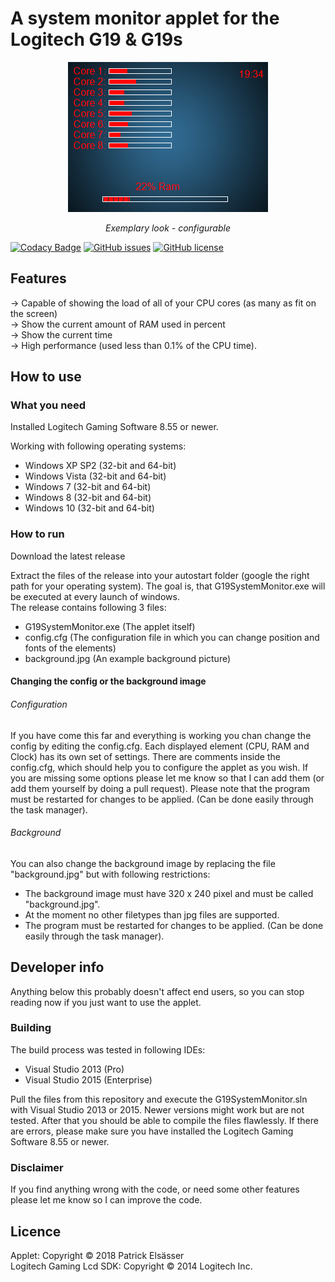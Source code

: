# A system monitor applet for the Logitech G19 & G19s

<p align="center">
  <kbd>
    <img src="G19SystemMonitor/example.png"/>
  </kbd>
  <p align="center">
    <i>
      Exemplary look - configurable
    </i>
  </p>
</p>

[![Codacy Badge](https://api.codacy.com/project/badge/Grade/90451001b66c46a3a608d519e5cdefc2)](https://app.codacy.com/app/zero334/G19SystemMonitor?utm_source=github.com&utm_medium=referral&utm_content=zero334/G19SystemMonitor&utm_campaign=badger)
[![GitHub issues](https://img.shields.io/github/issues/zero334/G19SystemMonitor.svg)](https://github.com/zero334/G19SystemMonitor/issues)
[![GitHub license](https://img.shields.io/github/license/zero334/G19SystemMonitor.svg?style=popout)](https://github.com/zero334/G19SystemMonitor)


## Features ##

&rightarrow; Capable of showing the load of all of your CPU cores (as many as fit on the screen)  
&rightarrow; Show the current amount of RAM used in percent  
&rightarrow; Show the current time  
&rightarrow; High performance (used less than 0.1% of the CPU time).


## How to use ##

### What you need ###

Installed Logitech Gaming Software 8.55 or newer.

Working with following operating systems:

+ Windows XP SP2 (32-bit and 64-bit)
+ Windows Vista (32-bit and 64-bit)
+ Windows 7 (32-bit and 64-bit)
+ Windows 8 (32-bit and 64-bit)
+ Windows 10 (32-bit and 64-bit)


### How to run ###

Download the latest release

Extract the files of the release into your autostart folder (google the right path for your operating system).
The goal is, that G19SystemMonitor.exe will be executed at every launch of windows.  
The release contains following 3 files:

+ G19SystemMonitor.exe (The applet itself)
+ config.cfg (The configuration file in which you can change position and fonts of the elements)
+ background.jpg (An example background picture)


#### Changing the config or the background image ####
###### Configuration ######
If you have come this far and everything is working you chan change the config by editing the config.cfg.
Each displayed element (CPU, RAM and Clock) has its own set of settings. There are comments inside the config.cfg, which should help you to configure the applet as you wish. If you are missing some options please let me know so that I can add them (or add them yourself by doing a pull request).
Please note that the program must be restarted for changes to be applied. (Can be done easily through the task manager).

###### Background ######
You can also change the background image by replacing the file "background.jpg" but with following restrictions:
+ The background image must have 320 x 240 pixel and must be called "background.jpg".
+ At the moment no other filetypes than jpg files are supported.
+ The program must be restarted for changes to be applied. (Can be done easily through the task manager).


## Developer info ##

Anything below this probably doesn't affect end users, so you can stop reading
now if you just want to use the applet.

### Building ###

The build process was tested in following IDEs:

+ Visual Studio 2013 (Pro)
+ Visual Studio 2015 (Enterprise)

Pull the files from this repository and execute the G19SystemMonitor.sln with Visual Studio 2013 or 2015. Newer versions might work but are not tested. After that you should be able to compile the files flawlessly.
If there are errors, please make sure you have installed the Logitech Gaming Software 8.55 or newer.


### Disclaimer ###

If you find anything wrong with the code, or need some other features please let me know so I can improve the code.

## Licence ##

Applet: Copyright &copy; 2018 Patrick Elsässer  
Logitech Gaming Lcd SDK: Copyright &copy; 2014 Logitech Inc.
